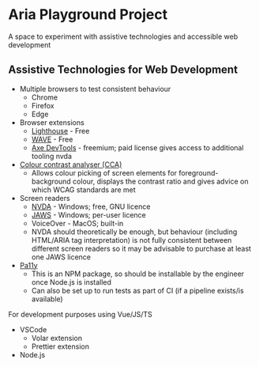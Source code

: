 # Aria Playground Project

A space to experiment with assistive technologies and accessible web development

## Assistive Technologies for Web Development

* Multiple browsers to test consistent behaviour
    * Chrome
    * Firefox
    * Edge
* Browser extensions
    * [Lighthouse](https://chromewebstore.google.com/detail/lighthouse/blipmdconlkpinefehnmjammfjpmpbjk) - Free
    * [WAVE](https://chromewebstore.google.com/detail/wave-evaluation-tool/jbbplnpkjmmeebjpijfedlgcdilocofh) - Free
    * [Axe DevTools](https://chromewebstore.google.com/detail/axe-devtools-web-accessib/lhdoppojpmngadmnindnejefpokejbdd) - freemium; paid license gives access to additional tooling
nvda
* [Colour contrast analyser (CCA)](https://www.tpgi.com/color-contrast-checker/)
    * Allows colour picking of screen elements for foreground-background colour, displays the contrast ratio and gives advice on which WCAG standards are met
* Screen readers
    * [NVDA](https://www.nvaccess.org/download/) - Windows; free, GNU licence
    * [JAWS](https://www.freedomscientific.com/products/software/jaws/) - Windows; per-user licence
    * VoiceOver - MacOS; built-in
    * NVDA should theoretically be enough, but behaviour (including HTML/ARIA tag interpretation) is not fully consistent between different screen readers so it may be advisable to purchase at least one JAWS licence
* [Pa11y](https://pa11y.org/)
    * This is an NPM package, so should be installable by the engineer once Node.js is installed
    * Can also be set up to run tests as part of CI (if a pipeline exists/is available)

For development purposes using Vue/JS/TS
* VSCode
    * Volar extension
    * Prettier extension
* Node.js
